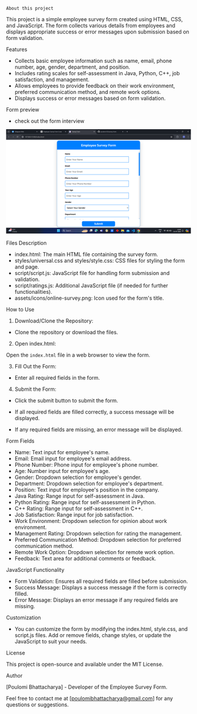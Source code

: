 `About this project`

This project is a simple employee survey form created using HTML, CSS, and JavaScript. The form collects various details from employees and displays appropriate success or error messages upon submission based on form validation.


Features

- Collects basic employee information such as name, email, phone number, age, gender, department, and position.
- Includes rating scales for self-assessment in Java, Python, C++, job satisfaction, and management.
- Allows employees to provide feedback on their work environment, preferred communication method, and remote work options.
- Displays success or error messages based on form validation.


Form preview

- check out the form interview

![](/assets/images/formpreview.png)

Files Description

- index.html: The main HTML file containing the survey form.
- styles/universal.css and styles/style.css: CSS files for styling the form and page.
- script/script.js: JavaScript file for handling form submission and validation.
- script/ratings.js: Additional JavaScript file (if needed for further functionalities).
- assets/icons/online-survey.png: Icon used for the form's title.


How to Use

1. Download/Clone the Repository:

- Clone the repository or download the files.

2. Open index.html:

Open the `index.html` file in a web browser to view the form.

3. Fill Out the Form:

- Enter all required fields in the form.

4. Submit the Form:

- Click the submit button to submit the form.

- If all required fields are filled correctly, a success message will be displayed.

- If any required fields are missing, an error message will be displayed.

Form Fields

- Name: Text input for employee's name.
- Email: Email input for employee's email address.
- Phone Number: Phone input for employee's phone number.
- Age: Number input for employee's age.
- Gender: Dropdown selection for employee's gender.
- Department: Dropdown selection for employee's department.
- Position: Text input for employee's position in the company.
- Java Rating: Range input for self-assessment in Java.
- Python Rating: Range input for self-assessment in Python.
- C++ Rating: Range input for self-assessment in C++.
- Job Satisfaction: Range input for job satisfaction.
- Work Environment: Dropdown selection for opinion about work environment.
- Management Rating: Dropdown selection for rating the management.
- Preferred Communication Method: Dropdown selection for preferred communication method.
- Remote Work Option: Dropdown selection for remote work option.
- Feedback: Text area for additional comments or feedback.


JavaScript Functionality

- Form Validation: Ensures all required fields are filled before submission.
- Success Message: Displays a success message if the form is correctly filled.
- Error Message: Displays an error message if any required fields are missing.


Customization

- You can customize the form by modifying the index.html, style.css, and script.js files. Add or remove fields, change styles, or update the JavaScript to suit your needs.

License

This project is open-source and available under the MIT License.

Author

[Poulomi Bhattacharya] - Developer of the Employee Survey Form.

Feel free to contact me at [poulomibhattacharya@gmail.com] for any questions or suggestions.








